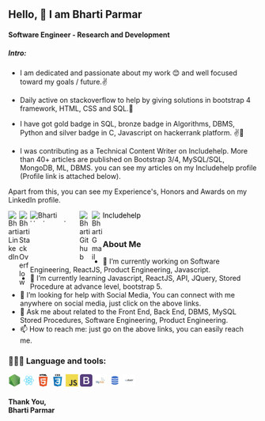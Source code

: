 ## Hello, 👋 I am Bharti Parmar
#### Software Engineer - Research and Development

##### Intro:
* I am dedicated and passionate about my work 😊 and well focused toward my goals / future.✌️

* Daily active on stackoverflow to help by giving solutions in bootstrap 4 framework, HTML, CSS and SQL.🤝

* I have got gold badge in SQL, bronze badge in Algorithms, DBMS, Python and silver badge in C, Javascript on hackerrank platform. ✌️🥇

* I was contributing as a Technical Content Writer on Includehelp. More than 40+ articles are published on Bootstrap 3/4, MySQL/SQL, MongoDB, ML, DBMS. you can see my articles on my Includehelp profile (Profile link is attached below).

Apart from this, you can see my Experience's, Honors and Awards on my LinkedIn profile. 


<a href="https://www.includehelp.com/Members/bharti-parmar.aspx" style="text-decoration:none; color:black; size:22px;" >
  <badge>Includehelp</badge>
</a>
<a href="https://www.linkedin.com/in/ser-bharti-p-827279135/">
  <img align="left" alt="Bharti LinkedIn" width="22px" src="https://cdn.jsdelivr.net/npm/simple-icons@v3/icons/linkedin.svg" />
</a>
<a href="https://stackoverflow.com/users/13074821/bharti-parmar">
  <img align="left" alt="Bharti StackOverflow" width="22px" src="https://cdn.jsdelivr.net/npm/simple-icons@v3/icons/stackoverflow.svg" />
</a>
<a href="https://www.hackerrank.com/parmarbharti25?hr_r=1">
  <img align="left" alt="Bharti Hackerrank" width="100px" height="22px" src="https://www.hackerrank.com/wp-content/uploads/2018/08/hackerrank_logo.png" />
</a>
<a href="https://github.com/Bharti-Parmar">
  <img alt="Bharti Github" align="left"  src="https://icon-library.net//images/github-logo-icon/github-logo-icon-13.jpg" width="25px" />
</a>
<a href="mailto://parmarbharti25@gmail.com">
  <img align="left" alt="Bharti Gmail" width="22px" src="https://cdn.jsdelivr.net/npm/simple-icons@v3/icons/gmail.svg" />
</a>
<br />
<br />

### About Me

- 🔭 I’m currently working on Software Engineering, ReactJS, Product Engineering, Javascript.
- 🌱 I’m currently learning Javascript, ReactJS, API, JQuery, Stored Procedure at advance level, bootstrap 5.
- 🤔 I’m looking for help with Social Media, You can connect with me anywhere on social media, just click on the above links. 
- 💬 Ask me about related to the Front End, Back End, DBMS, MySQL Stored Procedures, Software Engineering, Product Engineering.
- 📫 How to reach me: just go on the above links, you can easily reach me.


### 👨🏻‍💻 Language and tools: 
<img height="25" src="https://raw.githubusercontent.com/github/explore/80688e429a7d4ef2fca1e82350fe8e3517d3494d/topics/nodejs/nodejs.png"></img>
<img height="25" src="https://raw.githubusercontent.com/github/explore/80688e429a7d4ef2fca1e82350fe8e3517d3494d/topics/react/react.png"></img>
<img height="25" src="https://raw.githubusercontent.com/github/explore/80688e429a7d4ef2fca1e82350fe8e3517d3494d/topics/html/html.png"></img>
<img height="25" src="https://raw.githubusercontent.com/github/explore/80688e429a7d4ef2fca1e82350fe8e3517d3494d/topics/css/css.png"></img>
<img height="25" src="https://raw.githubusercontent.com/github/explore/80688e429a7d4ef2fca1e82350fe8e3517d3494d/topics/javascript/javascript.png"></img>
<img height="25" src="https://raw.githubusercontent.com/github/explore/80688e429a7d4ef2fca1e82350fe8e3517d3494d/topics/bootstrap/bootstrap.png"></img>
<img height="25" src="https://raw.githubusercontent.com/github/explore/80688e429a7d4ef2fca1e82350fe8e3517d3494d/topics/mysql/mysql.png"></img>
<img height="25" src="https://raw.githubusercontent.com/github/explore/80688e429a7d4ef2fca1e82350fe8e3517d3494d/topics/sql/sql.png"></img>
<img height="25" src="https://raw.githubusercontent.com/github/explore/80688e429a7d4ef2fca1e82350fe8e3517d3494d/topics/jquery/jquery.png"></img>


#### Thank You, <br /> Bharti Parmar 
